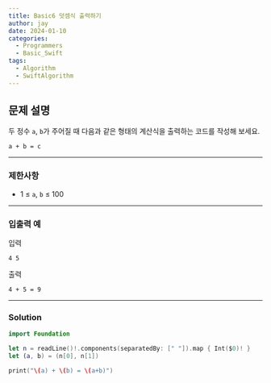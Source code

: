 ```yaml
---
title: Basic6 덧셈식 출력하기
author: jay
date: 2024-01-10
categories:
  - Programmers
  - Basic_Swift
tags:
  - Algorithm
  - SwiftAlgorithm
---
```

## 문제 설명

두 정수 `a`, `b`가 주어질 때 다음과 같은 형태의 계산식을 출력하는 코드를 작성해 보세요.

```
a + b = c
```

---

### 제한사항

- 1 ≤ `a`, `b` ≤ 100

---

### 입출력 예

입력 

```
4 5
```

출력

```
4 + 5 = 9
```

---

### Solution

```swift
import Foundation

let n = readLine()!.components(separatedBy: [" "]).map { Int($0)! }
let (a, b) = (n[0], n[1])

print("\(a) + \(b) = \(a+b)")

```